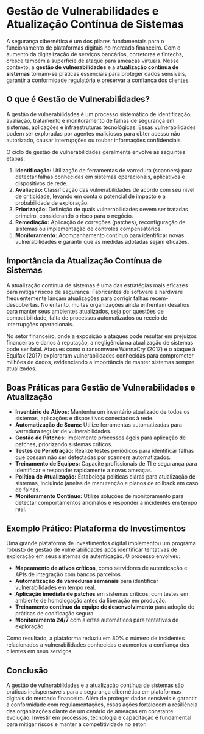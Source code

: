 # Gestão de Vulnerabilidades e Atualização Contínua de Sistemas

A segurança cibernética é um dos pilares fundamentais para o funcionamento de plataformas digitais no mercado financeiro. Com o aumento da digitalização de serviços bancários, corretoras e fintechs, cresce também a superfície de ataque para ameaças virtuais. Nesse contexto, a **gestão de vulnerabilidades** e a **atualização contínua de sistemas** tornam-se práticas essenciais para proteger dados sensíveis, garantir a conformidade regulatória e preservar a confiança dos clientes.

## O que é Gestão de Vulnerabilidades?

A gestão de vulnerabilidades é um processo sistemático de identificação, avaliação, tratamento e monitoramento de falhas de segurança em sistemas, aplicações e infraestruturas tecnológicas. Essas vulnerabilidades podem ser exploradas por agentes maliciosos para obter acesso não autorizado, causar interrupções ou roubar informações confidenciais.

O ciclo de gestão de vulnerabilidades geralmente envolve as seguintes etapas:

1. **Identificação:** Utilização de ferramentas de varredura (scanners) para detectar falhas conhecidas em sistemas operacionais, aplicativos e dispositivos de rede.
2. **Avaliação:** Classificação das vulnerabilidades de acordo com seu nível de criticidade, levando em conta o potencial de impacto e a probabilidade de exploração.
3. **Priorização:** Definição de quais vulnerabilidades devem ser tratadas primeiro, considerando o risco para o negócio.
4. **Remediação:** Aplicação de correções (patches), reconfiguração de sistemas ou implementação de controles compensatórios.
5. **Monitoramento:** Acompanhamento contínuo para identificar novas vulnerabilidades e garantir que as medidas adotadas sejam eficazes.

## Importância da Atualização Contínua de Sistemas

A atualização contínua de sistemas é uma das estratégias mais eficazes para mitigar riscos de segurança. Fabricantes de software e hardware frequentemente lançam atualizações para corrigir falhas recém-descobertas. No entanto, muitas organizações ainda enfrentam desafios para manter seus ambientes atualizados, seja por questões de compatibilidade, falta de processos automatizados ou receio de interrupções operacionais.

No setor financeiro, onde a exposição a ataques pode resultar em prejuízos financeiros e danos à reputação, a negligência na atualização de sistemas pode ser fatal. Ataques como o ransomware WannaCry (2017) e o ataque à Equifax (2017) exploraram vulnerabilidades conhecidas para comprometer milhões de dados, evidenciando a importância de manter sistemas sempre atualizados.

## Boas Práticas para Gestão de Vulnerabilidades e Atualização

- **Inventário de Ativos:** Mantenha um inventário atualizado de todos os sistemas, aplicações e dispositivos conectados à rede.
- **Automatização de Scans:** Utilize ferramentas automatizadas para varredura regular de vulnerabilidades.
- **Gestão de Patches:** Implemente processos ágeis para aplicação de patches, priorizando sistemas críticos.
- **Testes de Penetração:** Realize testes periódicos para identificar falhas que possam não ser detectadas por scanners automatizados.
- **Treinamento de Equipes:** Capacite profissionais de TI e segurança para identificar e responder rapidamente a novas ameaças.
- **Política de Atualização:** Estabeleça políticas claras para atualização de sistemas, incluindo janelas de manutenção e planos de rollback em caso de falhas.
- **Monitoramento Contínuo:** Utilize soluções de monitoramento para detectar comportamentos anômalos e responder a incidentes em tempo real.

## Exemplo Prático: Plataforma de Investimentos

Uma grande plataforma de investimentos digital implementou um programa robusto de gestão de vulnerabilidades após identificar tentativas de exploração em seus sistemas de autenticação. O processo envolveu:

- **Mapeamento de ativos críticos**, como servidores de autenticação e APIs de integração com bancos parceiros.
- **Automatização de varreduras semanais** para identificar vulnerabilidades em tempo real.
- **Aplicação imediata de patches** em sistemas críticos, com testes em ambiente de homologação antes da liberação em produção.
- **Treinamento contínuo da equipe de desenvolvimento** para adoção de práticas de codificação segura.
- **Monitoramento 24/7** com alertas automáticos para tentativas de exploração.

Como resultado, a plataforma reduziu em 80% o número de incidentes relacionados a vulnerabilidades conhecidas e aumentou a confiança dos clientes em seus serviços.

## Conclusão

A gestão de vulnerabilidades e a atualização contínua de sistemas são práticas indispensáveis para a segurança cibernética em plataformas digitais do mercado financeiro. Além de proteger dados sensíveis e garantir a conformidade com regulamentações, essas ações fortalecem a resiliência das organizações diante de um cenário de ameaças em constante evolução. Investir em processos, tecnologia e capacitação é fundamental para mitigar riscos e manter a competitividade no setor.